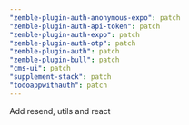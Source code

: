 ```yaml
---
"zemble-plugin-auth-anonymous-expo": patch
"zemble-plugin-auth-api-token": patch
"zemble-plugin-auth-expo": patch
"zemble-plugin-auth-otp": patch
"zemble-plugin-auth": patch
"zemble-plugin-bull": patch
"cms-ui": patch
"supplement-stack": patch
"todoappwithauth": patch
---
```


Add resend, utils and react
